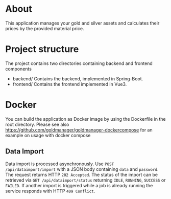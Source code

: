 # About
This application manages your gold and silver assets and calculates their prices
 by the provided material price.
# Project structure
The project contains two directories containing backend and frontend components
- backend/ Contains the backend, implemented in Spring-Boot.
- frontend/ Contains the frontend implemented in Vue3.
# Docker
You can build the application as Docker image by using the Dockerfile in the root directory.
Please see also https://github.com/goldmanager/goldmanager-dockercompose for an example on usage with docker compose

## Data Import

Data import is processed asynchronously. Use `POST /api/dataimport/import` with a JSON body containing `data` and `password`. The request returns HTTP `202 Accepted`. The status of the import can be retrieved via
`GET /api/dataimport/status` returning `IDLE`, `RUNNING`, `SUCCESS` or `FAILED`. If another import is triggered while a job is already running the service
responds with HTTP `409 Conflict`.
